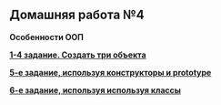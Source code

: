 ## Домашняя работа №4
**Особенности ООП**

**[1-4 задание. Создать три объекта](https://github.com/skiphog/profit-js/blob/master/4.js)**

**[5-е задание, используя конструкторы и prototype](https://github.com/skiphog/profit-js/blob/master/4a.js)**

**[6-е задание, используя используя классы](https://github.com/skiphog/profit-js/blob/master/4b.js)**